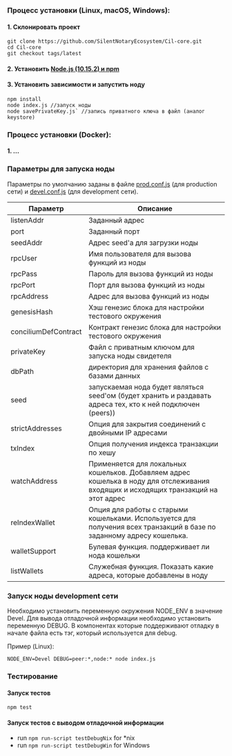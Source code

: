 ### Процесс установки (Linux, macOS, Windows):
#### 1. Склонировать проект
```
git clone https://github.com/SilentNotaryEcosystem/Cil-core.git
cd Cil-core
git checkout tags/latest
```
#### 2. Установить [Node.js (10.15.2) и npm](https://nodejs.org/dist/v10.15.2/node-v10.15.2.pkg)
#### 3. Установить зависимости и запустить ноду
```
npm install
node index.js //запуск ноды
node savePrivateKey.js` //запись приватного ключа в файл (аналог keystore)
```

### Процесс установки (Docker):
#### 1. ...

### Параметры для запуска ноды
Параметры по умолчанию заданы в файле [prod.conf.js](https://github.com/SilentNotaryEcosystem/Cil-core/blob/devel/config/prod.conf.js) (для production сети) и [devel.conf.js](https://github.com/SilentNotaryEcosystem/Cil-core/blob/devel/config/devel.conf.js) (для development сети). 

|Параметр|Описание|
|---|---|
|listenAddr|Заданный адрес|
|port|Заданный порт|
|seedAddr|Адрес seed'а для загрузки ноды|
|rpcUser|Имя пользователя для вызова функций из ноды|
|rpcPass|Пароль для вызова функций из ноды|
|rpcPort|Порт для вызова функций из ноды|
|rpcAddress|Адрес для вызова функций из ноды|
|genesisHash|Хэш генезис блока для настройки тестового окружения|
|conciliumDefContract|Контракт генезис блока для настройки тестового окружения|
|privateKey|Файл с приватным ключом для запуска ноды свидетеля|
|dbPath|директория для хранения файлов с базами данных|есть в конфиге
|seed|запускаемая нода будет являться seed'ом (будет хранить и раздавать адреса тех, кто к ней подключен (peers))|
|strictAddresses|Опция для закрытия соединений с двойными IP адресами|
|txIndex|Опция получения индекса транзакции по хешу|
|watchAddress|Применяется для локальных кошельков. Добавляем адрес кошелька в ноду для отслеживания входящих и исходящих транзакций на этот адрес|
|reIndexWallet|Опция для работы с старыми кошельками. Используется для получения всех транзакций в базе по заданному адресу кошелька.|
|walletSupport|Булевая функция. поддерживает ли нода кошельки|
|listWallets|Служебная функция. Показать какие адреса, которые добавлены в ноду|

### Запуск ноды development сети
Необходимо установить переменную окружения NODE_ENV в значение Devel.
Для вывода отладочной информации необходимо установить переменную DEBUG. 
В компонентах которые поддерживают отладку в начале файла есть тэг, который используется для debug.

Пример (Linux):
```
NODE_ENV=Devel DEBUG=peer:*,node:* node index.js
```

### Тестирование
#### Запуск тестов
```npm test```
#### Запуск тестов c выводом отладочной информации
* run ```npm run-script testDebugNix``` for *nix
* run ```npm run-script testDebugWin``` for Windows
